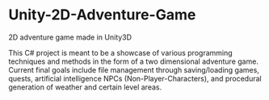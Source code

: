 # Unity-2D-Adventure-Game
2D adventure game made in Unity3D

This C# project is meant to be a showcase of various programming techniques and methods in the form of a two dimensional adventure game. Current final goals include file management through saving/loading games, quests, artificial intelligence NPCs (Non-Player-Characters), and procedural generation of weather and certain level areas. 
